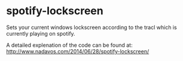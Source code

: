 spotify-lockscreen
==================

Sets your current windows lockscreen according to the tracl which is currently playing on spotify.

A detailed explenation of the code can be found at: http://www.nadavos.com/2014/06/28/spotify-lockscreen/
